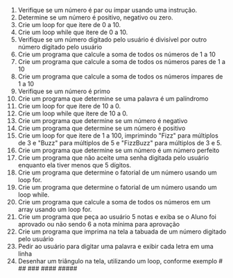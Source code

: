 1. Verifique se um número é par ou ímpar usando uma instrução.
2. Determine se um número é positivo, negativo ou zero.
3. Crie um loop for que itere de 0 a 10.
4. Crie um loop while que itere de 0 a 10.
5. Verifique se um número digitado pelo usuário é divisível por outro número digitado pelo usuário
6. Crie um programa que calcule a soma de todos os números de 1 a 10
7. Crie um programa que calcule a soma de todos os números pares de 1 a 10
8. Crie um programa que calcule a soma de todos os números ímpares de 1 a 10
9. Verifique se um número é primo
10. Crie um programa que determine se uma palavra é um palíndromo
11. Crie um loop for que itere de 10 a 0.
12. Crie um loop while que itere de 10 a 0.
13. Crie um programa que determine se um número é negativo
14. Crie um programa que determine se um número é positivo
15. Crie um loop for que itere de 1 a 100, imprimindo "Fizz" para múltiplos de 3 e "Buzz" para múltiplos de 5 e "FizzBuzz" para múltiplos de 3 e 5.
16. Crie um programa que determine se um número é um número perfeito
17. Crie um programa que não aceite uma senha digitada pelo usuário enquanto ela tiver menos que 5 dígitos.
18. Crie um programa que determine o fatorial de um número usando um loop for.
19. Crie um programa que determine o fatorial de um número usando um loop while.
20. Crie um programa que calcule a soma de todos os números em um array usando um loop for.
21. Crie um programa que peça ao usuário 5 notas e exiba se o Aluno foi aprovado ou não sendo 6 a nota mínima para aprovação
22. Crie um programa que imprima na tela a tabuada de um número digitado pelo usuário
23. Pedir ao usuário para digitar uma palavra e exibir cada letra em uma linha
24. Desenhar um triângulo na tela, utilizando um loop, conforme exemplo
        #
        ##
        ###
        ####
        #####
